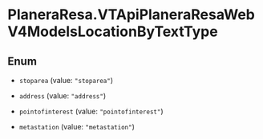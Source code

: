 # PlaneraResa.VTApiPlaneraResaWebV4ModelsLocationByTextType

## Enum


* `stoparea` (value: `"stoparea"`)

* `address` (value: `"address"`)

* `pointofinterest` (value: `"pointofinterest"`)

* `metastation` (value: `"metastation"`)


